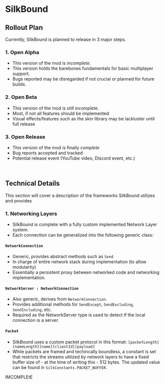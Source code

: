 # SilkBound

## Rollout Plan
Currently, SilkBound is planned to release in 3 major steps.

### 1. Open Alpha
- This version of the mod is *incomplete*.
- This version holds the barebones fundamentals for basic multiplayer support.
- Bugs reported may be disregarded if not crucial or planned for future builds.

### 2. Open Beta
- This version of the mod is *still incomplete*.
- Most, if not all features should be implemented
- Visual effects/features such as the skin library may be lackluster until full release

### 3. Open Release
- This version of the mod is finally *complete*
- Bug reports accepted and tracked
- Potential release event (YouTube video, Discord event, etc.)

<br>

## Technical Details
This section will cover a description of the frameworks SilkBound utilizes and provides

### 1. Networking Layers
- SilkBound is complete with a fully custom implemented Network Layer system.
- Each connection can be generalized into the following generic class:
#### `NetworkConnection`
- Generic, provides abstract methods such as `Send`
- In charge of entire network stack during implementation (to allow modularity)
- Essentially a persistent proxy between networked code and networking implementation.
#### `NetworkServer : NetworkConnection`
- Also generic, derives from `NetworkConnection`.
- Provides additional methods for `SendExcept`, `SendExcluding`, `SendIncluding`, etc.
- Required as the NetworkServer type is used to detect if the local connection is a server.
#### `Packet`
- SilkBound uses a custom packet protocol in this format: `[packetLength][nameLength][name][clientId][payload]`
- While packets are framed and techincally boundless, a constant is set that restricts the streams utilized by network layers to have a fixed buffer size of - at the time of writing this - 512 bytes. The updated value can be found in `SilkConstants.PACKET_BUFFER`.


IMCOMPLEtE
